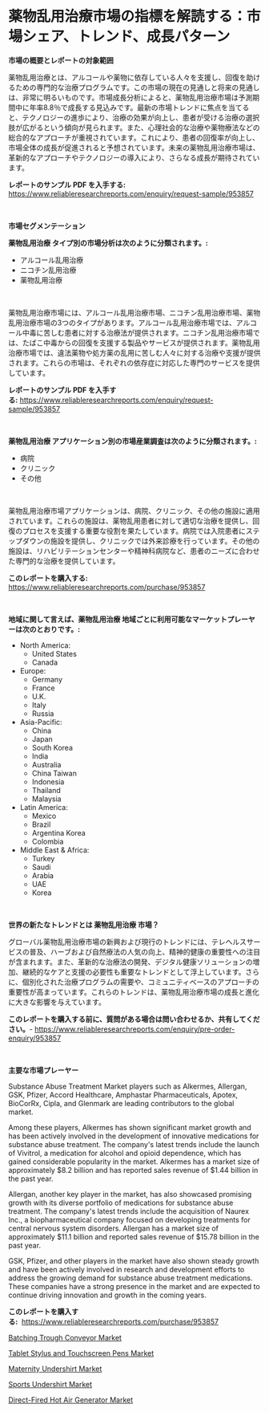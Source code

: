 <p><h1>薬物乱用治療市場の指標を解読する：市場シェア、トレンド、成長パターン</h1></p><p><strong>市場の概要とレポートの対象範囲</strong></p>
<p><p>薬物乱用治療とは、アルコールや薬物に依存している人々を支援し、回復を助けるための専門的な治療プログラムです。この市場の現在の見通しと将来の見通しは、非常に明るいものです。市場成長分析によると、薬物乱用治療市場は予測期間中に年率8.8％で成長する見込みです。最新の市場トレンドに焦点を当てると、テクノロジーの進歩により、治療の効果が向上し、患者が受ける治療の選択肢が広がるという傾向が見られます。また、心理社会的な治療や薬物療法などの総合的なアプローチが重視されています。これにより、患者の回復率が向上し、市場全体の成長が促進されると予想されています。未来の薬物乱用治療市場は、革新的なアプローチやテクノロジーの導入により、さらなる成長が期待されています。</p></p>
<p><strong>レポートのサンプル PDF を入手する:</strong> <a href="https://www.reliableresearchreports.com/enquiry/request-sample/953857">https://www.reliableresearchreports.com/enquiry/request-sample/953857</a></p>
<p>&nbsp;</p>
<p><strong>市場セグメンテーション</strong></p>
<p><strong>薬物乱用治療 タイプ別の市場分析は次のように分類されます。:</strong></p>
<p><ul><li>アルコール乱用治療</li><li>ニコチン乱用治療</li><li>薬物乱用治療</li></ul></p>
<p>&nbsp;</p>
<p><p>薬物乱用治療市場には、アルコール乱用治療市場、ニコチン乱用治療市場、薬物乱用治療市場の3つのタイプがあります。アルコール乱用治療市場では、アルコール中毒に苦しむ患者に対する治療法が提供されます。ニコチン乱用治療市場では、たばこ中毒からの回復を支援する製品やサービスが提供されます。薬物乱用治療市場では、違法薬物や処方薬の乱用に苦しむ人々に対する治療や支援が提供されます。これらの市場は、それぞれの依存症に対応した専門のサービスを提供しています。</p></p>
<p><strong>レポートのサンプル PDF を入手する:</strong>&nbsp;<a href="https://www.reliableresearchreports.com/enquiry/request-sample/953857">https://www.reliableresearchreports.com/enquiry/request-sample/953857</a></p>
<p>&nbsp;</p>
<p><strong> 薬物乱用治療 アプリケーション別の市場産業調査は次のように分類されます。:</strong></p>
<p><ul><li>病院</li><li>クリニック</li><li>その他</li></ul></p>
<p>&nbsp;</p>
<p><p>薬物乱用治療市場アプリケーションは、病院、クリニック、その他の施設に適用されています。これらの施設は、薬物乱用患者に対して適切な治療を提供し、回復のプロセスを支援する重要な役割を果たしています。病院では入院患者にステップダウンの施設を提供し、クリニックでは外来診療を行っています。その他の施設は、リハビリテーションセンターや精神科病院など、患者のニーズに合わせた専門的な治療を提供しています。</p></p>
<p><strong>このレポートを購入する:</strong>&nbsp; <a href="https://www.reliableresearchreports.com/purchase/953857">https://www.reliableresearchreports.com/purchase/953857</a></p>
<p>&nbsp;</p>
<p><strong>地域に関して言えば、薬物乱用治療 地域ごとに利用可能なマーケットプレーヤーは次のとおりです。:</strong></p>
<p><ul>
    <li>
        North America:
        <ul>
            <li>United States</li>
            <li>Canada</li>
        </ul>
    </li>
    <li>
        Europe:
        <ul>
            <li>Germany</li>
            <li>France</li>
            <li>U.K.</li>
            <li>Italy</li>
            <li>Russia</li>
        </ul>
    </li>
    <li>
        Asia-Pacific:
        <ul>
            <li>China</li>
            <li>Japan</li>
            <li>South Korea</li>
            <li>India</li>
            <li>Australia</li>
            <li>China Taiwan</li>
            <li>Indonesia</li>
            <li>Thailand</li>
            <li>Malaysia</li>
        </ul>
    </li>
    <li>
        Latin America:
        <ul>
            <li>Mexico</li>
            <li>Brazil</li>
            <li>Argentina Korea</li>
            <li>Colombia</li>
        </ul>
    </li>
    <li>
        Middle East & Africa:
        <ul>
            <li>Turkey</li>
            <li>Saudi</li>
            <li>Arabia</li>
            <li>UAE</li>
            <li>Korea</li>
        </ul>
    </li>
    </ul></p>
<p>&nbsp;</p>
<p><strong>世界の新たなトレンドとは 薬物乱用治療 市場？</strong></p>
<p><p>グローバル薬物乱用治療市場の新興および現行のトレンドには、テレヘルスサービスの普及、ハーブおよび自然療法の人気の向上、精神的健康の重要性への注目が含まれます。また、革新的な治療法の開発、デジタル健康ソリューションの増加、継続的なケアと支援の必要性も重要なトレンドとして浮上しています。さらに、個別化された治療プログラムの需要や、コミュニティベースのアプローチの重要性が高まっています。これらのトレンドは、薬物乱用治療市場の成長と進化に大きな影響を与えています。</p></p>
<p><strong>このレポートを購入する前に、質問がある場合は問い合わせるか、共有してください。</strong>- <a href="https://www.reliableresearchreports.com/enquiry/pre-order-enquiry/953857">https://www.reliableresearchreports.com/enquiry/pre-order-enquiry/953857</a></p>
<p>&nbsp;</p>
<p><strong>主要な市場プレーヤー</strong></p>
<p><p>Substance Abuse Treatment Market players such as Alkermes, Allergan, GSK, Pfizer, Accord Healthcare, Amphastar Pharmaceuticals, Apotex, BioCorRx, Cipla, and Glenmark are leading contributors to the global market.</p><p>Among these players, Alkermes has shown significant market growth and has been actively involved in the development of innovative medications for substance abuse treatment. The company's latest trends include the launch of Vivitrol, a medication for alcohol and opioid dependence, which has gained considerable popularity in the market. Alkermes has a market size of approximately $8.2 billion and has reported sales revenue of $1.44 billion in the past year.</p><p>Allergan, another key player in the market, has also showcased promising growth with its diverse portfolio of medications for substance abuse treatment. The company's latest trends include the acquisition of Naurex Inc., a biopharmaceutical company focused on developing treatments for central nervous system disorders. Allergan has a market size of approximately $11.1 billion and reported sales revenue of $15.78 billion in the past year.</p><p>GSK, Pfizer, and other players in the market have also shown steady growth and have been actively involved in research and development efforts to address the growing demand for substance abuse treatment medications. These companies have a strong presence in the market and are expected to continue driving innovation and growth in the coming years.</p></p>
<p><strong>このレポートを購入する:</strong>&nbsp;&nbsp;<a href="https://www.reliableresearchreports.com/purchase/953857">https://www.reliableresearchreports.com/purchase/953857</a></p>
<p><p><a href="https://gratis-rainforest-2ca.notion.site/Batching-Trough-Conveyor-Market-Size-Growth-and-Forecast-from-2024-2031-f27ca6fb91f1433c8a80e691ab1f138c">Batching Trough Conveyor Market</a></p><p><a href="https://crocus-run-b5a.notion.site/Tablet-Stylus-and-Touchscreen-Pens-Market-Size-Growth-and-Forecast-from-2024-2031-bfcfe95e6b4f4a07aeaf7e0c555fb254">Tablet Stylus and Touchscreen Pens Market</a></p><p><a href="https://view.publitas.com/reportprime-1/global-maternity-undershirt-market-by-types-applications-and-major-players-with-regional-growth-rate-analysis-and-development-situation-from-2024-to-2031/">Maternity Undershirt Market</a></p><p><a href="https://view.publitas.com/reportprime-1/sports-undershirt-market-challenges-opportunities-and-growth-drivers-and-major-market-players-forecasted-for-period-from-2024-2031/">Sports Undershirt Market</a></p><p><a href="https://metal-farmhouse-e95.notion.site/Direct-Fired-Hot-Air-Generator-Market-Provides-a-Comprehensive-Analysis-Including-a-Macro-Overview-o-98cb84603e0f4cd6a76bd445ceed9b65">Direct-Fired Hot Air Generator Market</a></p></p>